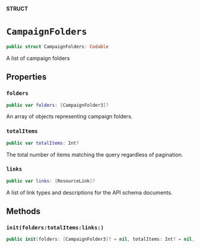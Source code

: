 **STRUCT**

# `CampaignFolders`

```swift
public struct CampaignFolders: Codable
```

A list of campaign folders

## Properties
### `folders`

```swift
public var folders: [CampaignFolder3]?
```

An array of objects representing campaign folders.

### `totalItems`

```swift
public var totalItems: Int?
```

The total number of items matching the query regardless of pagination.

### `links`

```swift
public var links: [ResourceLink]?
```

A list of link types and descriptions for the API schema documents.

## Methods
### `init(folders:totalItems:links:)`

```swift
public init(folders: [CampaignFolder3]? = nil, totalItems: Int? = nil, links: [ResourceLink]? = nil)
```
